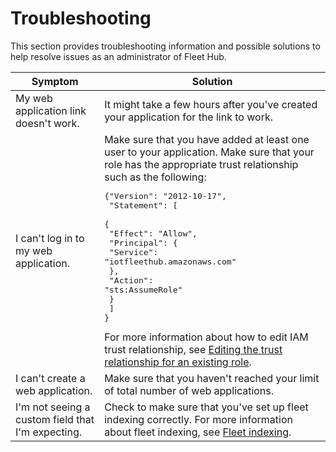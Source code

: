 # Troubleshooting<a name="aws-iot-monitor-admin-troubleshoot"></a>

This section provides troubleshooting information and possible solutions to help resolve issues as an administrator of Fleet Hub\.


| Symptom | Solution | 
| --- | --- | 
| My web application link doesn't work\. | It might take a few hours after you've created your application for the link to work\. | 
| I can't log in to my web application\. | Make sure that you have added at least one user to your application\. Make sure that your role has the appropriate trust relationship such as the following:  <pre>{"Version": "2012-10-17",<br />  "Statement": [<br />    {<br />      "Effect": "Allow",<br />      "Principal": {<br />        "Service": "iotfleethub.amazonaws.com"<br />      },<br />      "Action": "sts:AssumeRole"<br />    }<br />  ]<br />}</pre> For more information about how to edit IAM trust relationship, see [Editing the trust relationship for an existing role](https://docs.aws.amazon.com/directoryservice/latest/admin-guide/edit_trust.html)\. | 
| I can't create a web application\. | Make sure that you haven't reached your limit of total number of web applications\. | 
| I'm not seeing a custom field that I'm expecting\. | Check to make sure that you've set up fleet indexing correctly\. For more information about fleet indexing, see [Fleet indexing](https://docs.aws.amazon.com/iot/latest/developerguide/iot-indexing.html)\. | 
